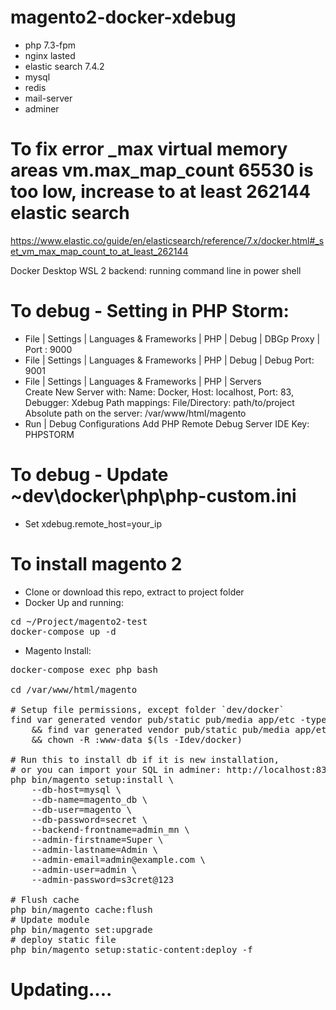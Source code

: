 # magento2-docker-xdebug

- php 7.3-fpm
- nginx lasted
- elastic search 7.4.2 
- mysql
- redis
- mail-server
- adminer

# To fix error _max virtual memory areas vm.max_map_count 65530 is too low, increase to at least 262144 elastic search
https://www.elastic.co/guide/en/elasticsearch/reference/7.x/docker.html#_set_vm_max_map_count_to_at_least_262144

Docker Desktop WSL 2 backend: running command line in power shell

# To debug - Setting in PHP Storm:
- File | Settings | Languages & Frameworks | PHP | Debug | DBGp Proxy | Port : 9000
- File | Settings | Languages & Frameworks | PHP | Debug | Debug Port: 9001
- File | Settings | Languages & Frameworks | PHP | Servers  
  Create New Server with: Name: Docker, Host: localhost, Port: 83, Debugger: Xdebug
  Path mappings: 
    File/Directory: path/to/project 
    Absolute path on the server: /var/www/html/magento
- Run | Debug Configurations
  Add PHP Remote Debug Server
  IDE Key: PHPSTORM
# To debug - Update ~dev\docker\php\php-custom.ini
- Set xdebug.remote_host=your_ip

# To install magento 2
- Clone or download this repo, extract to project folder
- Docker Up and running:
<pre>
cd ~/Project/magento2-test  
docker-compose up -d  
</pre>
- Magento Install:

<pre>
docker-compose exec php bash  

cd /var/www/html/magento

# Setup file permissions, except folder `dev/docker`
find var generated vendor pub/static pub/media app/etc -type f -exec chmod g+w {} + \
    && find var generated vendor pub/static pub/media app/etc -type d -exec chmod g+ws {} + \
    && chown -R :www-data $(ls -Idev/docker)

# Run this to install db if it is new installation,
# or you can import your SQL in adminer: http://localhost:83
php bin/magento setup:install \
    --db-host=mysql \
    --db-name=magento_db \
    --db-user=magento \
    --db-password=secret \
    --backend-frontname=admin_mn \
    --admin-firstname=Super \
    --admin-lastname=Admin \
    --admin-email=admin@example.com \
    --admin-user=admin \
    --admin-password=s3cret@123
  
# Flush cache
php bin/magento cache:flush
# Update module
php bin/magento set:upgrade
# deploy static file
php bin/magento setup:static-content:deploy -f
</pre>

# Updating....
